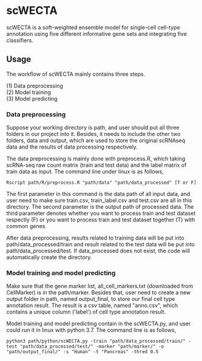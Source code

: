 # scWECTA
scWECTA is a soft-weighted ensemble model for single-cell cell-type annotation using five different informative gene sets and integrating five classifiers.

## Usage
The workflow of scWECTA mainly contains three steps.<br /> 

(1) Data preprocessing<br />
(2) Model training<br/>
(3) Model predicting<br/>


### Data preprocessing
Suppose your working directory is path, and user should put all three folders in our project into it. Besides, it needs to include the other two folders, data and output, which are used to store the original scRNAseq data and the results of data processing respectively.<br />
  
The data preprocessing is mainly done with preprocess.R, which taking scRNA-seq raw count matrix (train and test data) and the label matrix of train data as input. The command line under linux is as follows,
```
Rscript path/R/preprocess.R "path/data" "path/data_processed" [T or F]
```
The first parameter in this command is the data path of all input data, and user need to make sure train.csv, train_label.csv and test.csv are all in this directory. The second parameter is the output path of processed data. The third parameter denotes whether you want to process train and test dataset respectly (F) or you want to process train and test dataset together (T) with common genes.<br />

After data preprocessing, results related to training data will be put into path/data_processed/train and result related to the test data will be put into path/data_processed/test. If data_processed does not exist, the code will automatically create the directory.

### Model training and model predicting
Make sure that the gene marker list, all_cell_markers.txt (downloaded from CellMarker) is in the path/marker. Besides that, user need to create a new output folder in path, named output_final, to store our final cell type annotation result. The result is a csv table, named "anno.csv", which contains a unique column ('label') of cell type annotation result.

Model training and model predicting contain in the scWECTA.py, and user could run it in linux with python 3.7. The command line is as follows,
```
python3 path/python/scWECTA.py -train "path/data_processed/train/" -test "path/data_processed/test/" -marker "path/marker/" -o "path/output_final/" -s "Human" -t "Pancreas" -thred 0.5
```
